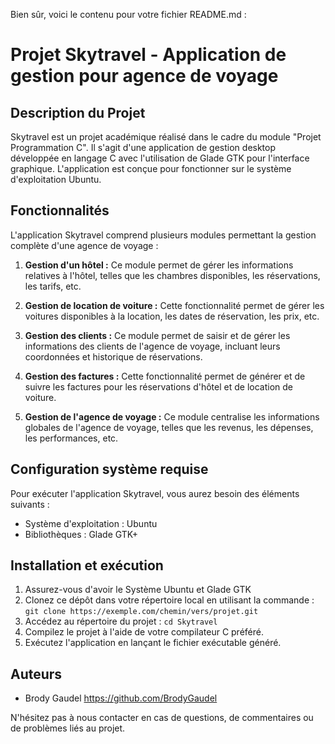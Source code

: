Bien sûr, voici le contenu pour votre fichier README.md :

# Projet Skytravel - Application de gestion pour agence de voyage

## Description du Projet

Skytravel est un projet académique réalisé dans le cadre du module "Projet Programmation C". Il s'agit d'une application de gestion desktop développée en langage C avec l'utilisation de Glade GTK pour l'interface graphique. L'application est conçue pour fonctionner sur le système d'exploitation Ubuntu.

## Fonctionnalités

L'application Skytravel comprend plusieurs modules permettant la gestion complète d'une agence de voyage :

1. **Gestion d'un hôtel :** Ce module permet de gérer les informations relatives à l'hôtel, telles que les chambres disponibles, les réservations, les tarifs, etc.

2. **Gestion de location de voiture :** Cette fonctionnalité permet de gérer les voitures disponibles à la location, les dates de réservation, les prix, etc.

3. **Gestion des clients :** Ce module permet de saisir et de gérer les informations des clients de l'agence de voyage, incluant leurs coordonnées et historique de réservations.

4. **Gestion des factures :** Cette fonctionnalité permet de générer et de suivre les factures pour les réservations d'hôtel et de location de voiture.

5. **Gestion de l'agence de voyage :** Ce module centralise les informations globales de l'agence de voyage, telles que les revenus, les dépenses, les performances, etc.

## Configuration système requise

Pour exécuter l'application Skytravel, vous aurez besoin des éléments suivants :

- Système d'exploitation : Ubuntu 
- Bibliothèques : Glade GTK+ 

## Installation et exécution

1. Assurez-vous d'avoir le Système Ubuntu et Glade GTK
2. Clonez ce dépôt dans votre répertoire local en utilisant la commande : `git clone https://exemple.com/chemin/vers/projet.git`
3. Accédez au répertoire du projet : `cd Skytravel`
4. Compilez le projet à l'aide de votre compilateur C préféré.
5. Exécutez l'application en lançant le fichier exécutable généré.

## Auteurs

- Brody Gaudel https://github.com/BrodyGaudel

N'hésitez pas à nous contacter en cas de questions, de commentaires ou de problèmes liés au projet.
